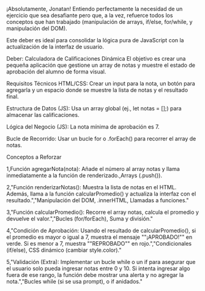 ¡Absolutamente, Jonatan! Entiendo perfectamente la necesidad de un ejercicio que sea desafiante pero que, a la vez, refuerce todos los conceptos que han trabajado (manipulación de arrays, if/else, for/while, y manipulación del DOM).

Este deber es ideal para consolidar la lógica pura de JavaScript con la actualización de la interfaz de usuario.

Deber: Calculadora de Calificaciones Dinámica
El objetivo es crear una pequeña aplicación que gestione un array de notas y muestre el estado de aprobación del alumno de forma visual.

Requisitos Técnicos
HTML/CSS: Crear un input para la nota, un botón para agregarla y un espacio donde se muestre la lista de notas y el resultado final.

Estructura de Datos (JS): Usa un array global (ej., let notas = [];) para almacenar las calificaciones.

Lógica del Negocio (JS): La nota mínima de aprobación es 7.

Bucle de Recorrido: Usar un bucle for o .forEach() para recorrer el array de notas.


Conceptos a Reforzar

1,Función agregarNota(nota): Añade el número al array notas y llama inmediatamente a la función de renderizado.,Arrays (.push()).

2,"Función renderizarNotas(): Muestra la lista de notas en el HTML. Además, llama a la función calcularPromedio() y actualiza la interfaz con el resultado.","Manipulación del DOM, .innerHTML, Llamadas a funciones."

3,"Función calcularPromedio(): Recorre el array notas, calcula el promedio y devuelve el valor.","Bucles (for/forEach), Suma y división."

4,"Condición de Aprobación: Usando el resultado de calcularPromedio(), si el promedio es mayor o igual a 7, muestra el mensaje ""¡APROBADO!"" en verde. Si es menor a 7, muestra ""REPROBADO"" en rojo.","Condicionales (if/else), CSS dinámico (cambiar style.color)."

5,"Validación (Extra): Implementar un bucle while o un if para asegurar que el usuario solo pueda 
ingresar notas entre 0 y 10. Si intenta ingresar algo fuera de ese rango, la función debe mostrar una alerta y no agregar la nota.","Bucles while (si se usa prompt), o if anidados."